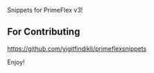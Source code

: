 Snippets for PrimeFlex v3!

## For Contributing
https://github.com/yigitfindikli/primeflexsnippets

Enjoy!
